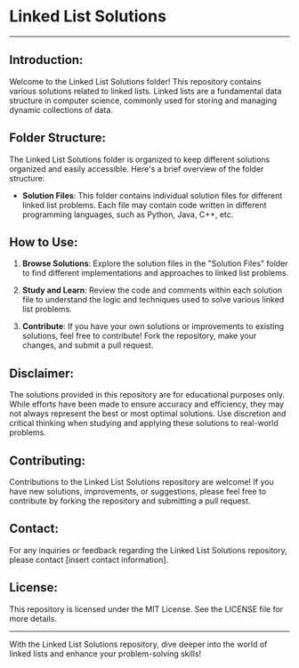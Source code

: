 # Linked List Solutions

---

## Introduction:

Welcome to the Linked List Solutions folder! This repository contains various solutions related to linked lists. Linked lists are a fundamental data structure in computer science, commonly used for storing and managing dynamic collections of data.

## Folder Structure:

The Linked List Solutions folder is organized to keep different solutions organized and easily accessible. Here's a brief overview of the folder structure:

- **Solution Files**: This folder contains individual solution files for different linked list problems. Each file may contain code written in different programming languages, such as Python, Java, C++, etc.

## How to Use:

1. **Browse Solutions**: Explore the solution files in the "Solution Files" folder to find different implementations and approaches to linked list problems.

2. **Study and Learn**: Review the code and comments within each solution file to understand the logic and techniques used to solve various linked list problems.

3. **Contribute**: If you have your own solutions or improvements to existing solutions, feel free to contribute! Fork the repository, make your changes, and submit a pull request.

## Disclaimer:

The solutions provided in this repository are for educational purposes only. While efforts have been made to ensure accuracy and efficiency, they may not always represent the best or most optimal solutions. Use discretion and critical thinking when studying and applying these solutions to real-world problems.

## Contributing:

Contributions to the Linked List Solutions repository are welcome! If you have new solutions, improvements, or suggestions, please feel free to contribute by forking the repository and submitting a pull request.

## Contact:

For any inquiries or feedback regarding the Linked List Solutions repository, please contact [insert contact information].

## License:

This repository is licensed under the MIT License. See the LICENSE file for more details.

---

With the Linked List Solutions repository, dive deeper into the world of linked lists and enhance your problem-solving skills!
